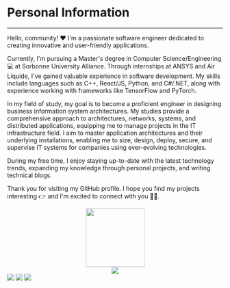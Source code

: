 # **Personal Information**

---

Hello, community! ❤️ I'm a passionate software engineer dedicated to creating innovative and user-friendly applications.

Currently, I'm pursuing a Master's degree in Computer Science/Engineering 💻 at Sorbonne University Alliance. Through internships at ANSYS and Air Liquide, I've gained valuable experience in software development. My skills include languages such as C++, React/JS, Python, and C#/.NET, along with experience working with frameworks like TensorFlow and PyTorch.

In my field of study, my goal is to become a proficient engineer in designing business information system architectures. My studies provide a comprehensive approach to architectures, networks, systems, and distributed applications, equipping me to manage projects in the IT infrastructure field. I aim to master application architectures and their underlying installations, enabling me to size, design, deploy, secure, and supervise IT systems for companies using ever-evolving technologies.

During my free time, I enjoy staying up-to-date with the latest technology trends, expanding my knowledge through personal projects, and writing technical blogs.

Thank you for visiting my GitHub profile. I hope you find my projects interesting 👉 and I'm excited to connect with you 👌🏻.



<div align="center"> <img height="137px" src="https://github-readme-stats.vercel.app/api?username=Appointat&show_icons=true&theme=tokyonight" /> </div>


<div align="center"> <img src="https://github-profile-trophy.vercel.app/?username=Appointat" /> </div>

<span> 
<img src="https://img.shields.io/badge/-HTML5-E34F26?style=flat-square&logo=html5&logoColor=white" /> 
<img src="https://img.shields.io/badge/-CSS3-1572B6?style=flat-square&logo=css3" /> 
<img src="https://img.shields.io/badge/-JavaScript-oringe?style=flat-square&logo=javascript" /> </span>
